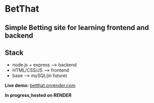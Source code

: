 # BetThat
## Simple Betting site for learning frontend and backend


## Stack
- node.js + express --> backend
- HTML/CSS/JS --> frontend
- base --> mySQL(in future)


**Live demo:** [betthat.onrender.com](https://betthat.onrender.com)

**In progress,hosted on RENDER**
